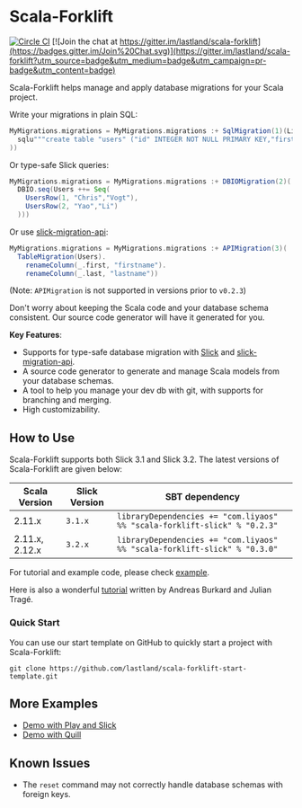 # Scala-Forklift

[![Circle CI](https://circleci.com/gh/lastland/scala-forklift.svg?style=shield)](https://circleci.com/gh/lastland/scala-forklift)
[![Join the chat at https://gitter.im/lastland/scala-forklift](https://badges.gitter.im/Join%20Chat.svg)](https://gitter.im/lastland/scala-forklift?utm_source=badge&utm_medium=badge&utm_campaign=pr-badge&utm_content=badge)

Scala-Forklift helps manage and apply database migrations for your Scala project.

Write your migrations in plain SQL:

```scala
MyMigrations.migrations = MyMigrations.migrations :+ SqlMigration(1)(List(
  sqlu"""create table "users" ("id" INTEGER NOT NULL PRIMARY KEY,"first" VARCHAR NOT NULL,"last" VARCHAR NOT NULL)"""
))
```

Or type-safe Slick queries:

``` scala
MyMigrations.migrations = MyMigrations.migrations :+ DBIOMigration(2)(
  DBIO.seq(Users ++= Seq(
    UsersRow(1, "Chris","Vogt"),
    UsersRow(2, "Yao","Li")
  )))
```

Or use [slick-migration-api](https://github.com/nafg/slick-migration-api):

``` scala
MyMigrations.migrations = MyMigrations.migrations :+ APIMigration(3)(
  TableMigration(Users).
    renameColumn(_.first, "firstname").
    renameColumn(_.last, "lastname"))
```

(Note: `APIMigration` is not supported in versions prior to `v0.2.3`)

Don't worry about keeping the Scala code and your database schema consistent. Our source code generator will have it generated for you.

**Key Features**:

- Supports for type-safe database migration with [Slick](https://github.com/slick/slick) and [slick-migration-api](https://github.com/nafg/slick-migration-api).
- A source code generator to generate and manage Scala models from your database schemas.
- A tool to help you manage your dev db with git, with supports for branching and merging.
- High customizability.


## How to Use

Scala-Forklift supports both Slick 3.1 and Slick 3.2. The latest versions of Scala-Forklift are given below:

| Scala Version  | Slick Version | SBT dependency |
|----------------|---------------|----------------|
| 2.11.x         | `3.1.x`       | `libraryDependencies += "com.liyaos" %% "scala-forklift-slick" % "0.2.3"` |
| 2.11.x, 2.12.x | `3.2.x`       | `libraryDependencies += "com.liyaos" %% "scala-forklift-slick" % "0.3.0"` |

For tutorial and example code, please check [example](/example).

Here is also a wonderful [tutorial](http://blog.novatec-gmbh.de/database-migration-slick-scala-forklift/) written by Andreas Burkard and Julian Tragé.

### Quick Start

You can use our start template on GitHub to quickly start a project with Scala-Forklift:

``` shell
git clone https://github.com/lastland/scala-forklift-start-template.git
```

## More Examples

- [Demo with Play and Slick](https://github.com/lastland/play-slick-forklift-example)
- [Demo with Quill](https://github.com/lastland/scala-forklift-quill)

## Known Issues

- The `reset` command may not correctly handle database schemas with foreign keys.
